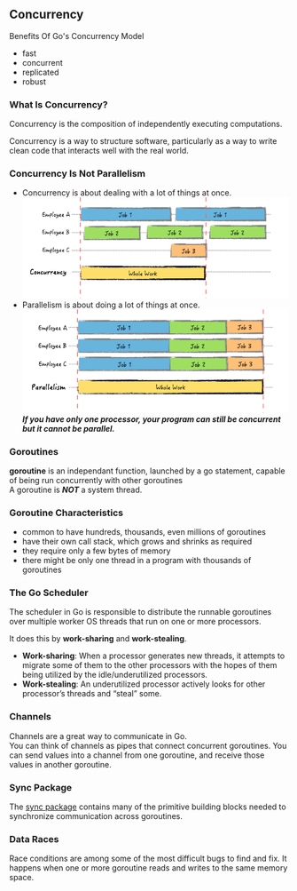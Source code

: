 ## Concurrency
Benefits Of Go's Concurrency Model
- fast
- concurrent
- replicated
- robust

### What Is Concurrency?
Concurrency is the composition of independently executing computations.

Concurrency is a way to structure software, particularly as a way to write clean code that interacts well with the real world.

### Concurrency Is Not Parallelism
- Concurrency is about dealing with a lot of things at once. 
![Concurency](Concurency.png)
- Parallelism is about doing a lot of things at once.
![Parallelism](Parallelism.png)
***If you have only one processor, your program can still be concurrent but it cannot be parallel.*** 

### Goroutines
**goroutine** is an independant function, launched by a go statement, capable of being run concurrently with other goroutines  
A goroutine is ***NOT*** a system thread.

### Goroutine Characteristics
- common to have hundreds, thousands, even millions of goroutines
- have their own call stack, which grows and shrinks as required
- they require only a few bytes of memory
- there might be only one thread in a program with thousands of goroutines

### The Go Scheduler
The scheduler in Go is responsible to distribute the runnable goroutines over multiple worker OS threads that run on one or more processors.

It does this by **work-sharing** and **work-stealing**.

- **Work-sharing**: When a processor generates new threads, it attempts to migrate some of them to the other processors with the hopes of them being utilized by the idle/underutilized processors.
- **Work-stealing**: An underutilized processor actively looks for other processor’s threads and “steal” some.

### Channels
Channels are a great way to communicate in Go.    
You can think of channels as pipes that connect concurrent goroutines. You can send values into a channel from one goroutine, and receive those values in another goroutine.

### Sync Package
The [sync package](https://golang.org/pkg/sync/) contains many of the primitive building blocks needed to synchronize communication across goroutines.

### Data Races
Race conditions are among some of the most difficult bugs to find and fix. It happens when one or more goroutine reads and writes to the same memory space.